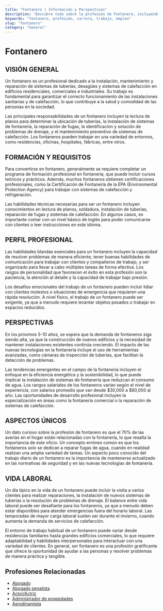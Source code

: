 ```yaml
---
title: "Fontanero | Información y Perspectivas"
description: "Descubre todo sobre la profesión de Fontanero, incluyendo responsabilidades, requisitos y oportunidades."
keywords: "fontanero, profesión, carrera, trabajo, empleo"
slug: "fontanero"
category: "General"
---
```


# Fontanero

## VISIÓN GENERAL

Un fontanero es un profesional dedicado a la instalación, mantenimiento y reparación de sistemas de tuberías, desagües y sistemas de calefacción en edificios residenciales, comerciales e industriales. Su trabajo es fundamental para garantizar el correcto funcionamiento de las instalaciones sanitarias y de calefacción, lo que contribuye a la salud y comodidad de las personas en la sociedad.

Las principales responsabilidades de un fontanero incluyen la lectura de planos para determinar la ubicación de tuberías, la instalación de sistemas de fontanería, la reparación de fugas, la identificación y solución de problemas de drenaje, y el mantenimiento preventivo de sistemas de calefacción. Los fontaneros pueden trabajar en una variedad de entornos, como residencias, oficinas, hospitales, fábricas, entre otros.

## FORMACIÓN Y REQUISITOS

Para convertirse en fontanero, generalmente se requiere completar un programa de formación profesional en fontanería, que puede incluir cursos teóricos y prácticos. Además, muchos fontaneros obtienen certificaciones profesionales, como la Certificación de Fontanería de la EPA (Environmental Protection Agency) para trabajar con sistemas de calefacción y refrigeración.

Las habilidades técnicas necesarias para ser un fontanero incluyen conocimientos en lectura de planos, soldadura, instalación de tuberías, reparación de fugas y sistemas de calefacción. En algunos casos, es importante contar con un nivel básico de inglés para poder comunicarse con clientes o leer instrucciones en este idioma.

## PERFIL PROFESIONAL

Las habilidades blandas esenciales para un fontanero incluyen la capacidad de resolver problemas de manera eficiente, tener buenas habilidades de comunicación para trabajar con clientes y compañeros de trabajo, y ser organizado para llevar a cabo múltiples tareas de forma efectiva. Los rasgos de personalidad que favorecen el éxito en esta profesión son la paciencia, la atención al detalle y la capacidad de trabajar bajo presión.

Los desafíos emocionales del trabajo de un fontanero pueden incluir lidiar con clientes molestos o situaciones de emergencia que requieren una rápida resolución. A nivel físico, el trabajo de un fontanero puede ser exigente, ya que a menudo requiere levantar objetos pesados o trabajar en espacios reducidos.

## PERSPECTIVAS

En los próximos 5-10 años, se espera que la demanda de fontaneros siga siendo alta, ya que la construcción de nuevos edificios y la necesidad de mantener instalaciones existentes continúa creciendo. El impacto de las nuevas tecnologías en la fontanería incluye el uso de herramientas avanzadas, como cámaras de inspección de tuberías, que facilitan la detección de problemas.

Las tendencias emergentes en el campo de la fontanería incluyen el enfoque en la eficiencia energética y la sostenibilidad, lo que puede implicar la instalación de sistemas de fontanería que reduzcan el consumo de agua. Los rangos salariales de los fontaneros varían según el nivel de experiencia, con salarios promedio que van desde $30,000 a $60,000 al año. Las oportunidades de desarrollo profesional incluyen la especialización en áreas como la fontanería comercial o la reparación de sistemas de calefacción.

## ASPECTOS ÚNICOS

Un dato curioso sobre la profesión de fontanero es que el 70% de las averías en el hogar están relacionadas con la fontanería, lo que resalta la importancia de este oficio. Un concepto erróneo común es que los fontaneros solo se dedican a reparar fugas de agua, cuando en realidad realizan una amplia variedad de tareas. Un aspecto poco conocido del trabajo diario de un fontanero es la importancia de mantenerse actualizado en las normativas de seguridad y en las nuevas tecnologías de fontanería.

## VIDA LABORAL

Un día típico en la vida de un fontanero puede incluir la visita a varios clientes para realizar reparaciones, la instalación de nuevos sistemas de tuberías o la resolución de problemas de drenaje. El balance entre vida laboral puede ser desafiante para los fontaneros, ya que a menudo deben estar disponibles para atender emergencias fuera del horario laboral. Las temporadas de mayor carga laboral suelen ser durante el invierno, cuando aumenta la demanda de servicios de calefacción.

El entorno de trabajo habitual de un fontanero puede variar desde residencias familiares hasta grandes edificios comerciales, lo que requiere adaptabilidad y habilidades interpersonales para interactuar con una variedad de clientes. En general, ser fontanero es una profesión gratificante que ofrece la oportunidad de ayudar a las personas y resolver problemas de manera práctica y tangible.
## Profesiones Relacionadas

- [Abogado](/profesiones/abogado/)
- [Abogado penalista](/profesiones/abogado-penalista/)
- [Actor/Actriz](/profesiones/actor-actriz/)
- [Administrador de propiedades](/profesiones/administrador-de-propiedades/)
- [Aerodinamista](/profesiones/aerodinamista/)

